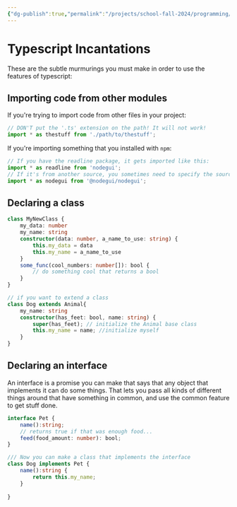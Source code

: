 ```yaml
---
{"dg-publish":true,"permalink":"/projects/school-fall-2024/programming/typescript-incantations/"}
---
```



# Typescript Incantations

These are the subtle murmurings you must make in order to use the features of typescript:

## Importing code from other modules

If you're trying to import code from other files in your project:

```typescript
// DON'T put the '.ts' extension on the path! It will not work!
import * as thestuff from './path/to/thestuff';
```

If you're importing something that you installed with `npm`:

```typescript
// If you have the readline package, it gets imported like this:
import * as readline from 'nodegui';
// If it's from another source, you sometimes need to specify the source:
import * as nodegui from '@nodegui/nodegui';
```

## Declaring a class

```typescript
class MyNewClass {
    my_data: number
    my_name: string
    constructor(data: number, a_name_to_use: string) {
        this.my_data = data
        this.my_name = a_name_to_use
    }
    some_func(cool_numbers: number[]): bool {
        // do something cool that returns a bool
    }
}

// if you want to extend a class
class Dog extends Animal{
    my_name: string
    constructor(has_feet: bool, name: string) {
        super(has_feet); // initialize the Animal base class
        this.my_name = name; //initialize myself
    }
}
```


## Declaring an interface

An interface is a promise you can make that says that any object that implements it can do some things. That lets you pass all kinds of different things around that have something in common, and use the common feature to get stuff done.

```typescript
interface Pet {
    name():string;
    // returns true if that was enough food...
    feed(food_amount: number): bool;
}

/// Now you can make a class that implements the interface
class Dog implements Pet {
    name():string {
        return this.my_name;
    }
    
}
```
